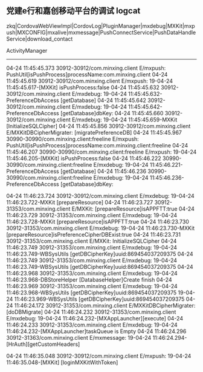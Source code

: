 ## 党建e行和嘉创移动平台的调试 logcat ##

zkq|CordovaWebViewImpl|CordovLog|PluginManager|mxdebug|MXKit|mxpush|MXCONFIG|mxalive|mxmessage|PushConnectService|PushDataHandleService|download_contact

ActivityManager



---------------------

04-24 11:45:45.373 30912-30912/com.minxing.client E/mxpush: PushUtil[isPushProcess]processName:com.minxing.client
04-24 11:45:45.619 30912-30912/com.minxing.client E/mxpush: 19-04-24 11:45:45.617-[MXKit] isPushProcess:false
04-24 11:45:45.632 30912-30912/com.minxing.client E/mxdebug: 19-04-24 11:45:45.632-PreferenceDbAccess [getDatabase]
04-24 11:45:45.642 30912-30912/com.minxing.client E/mxdebug: 19-04-24 11:45:45.642-PreferenceDbAccess [getDatabase]dbKey:
04-24 11:45:45.660 30912-30912/com.minxing.client E/mxdebug: 19-04-24 11:45:45.659-MXKit [InitializeSQLCipher]
04-24 11:45:45.856 30912-30912/com.minxing.client E/MXKitDBCipherMigrater: [migratePreferenceDB]
04-24 11:45:45.967 30990-30990/com.minxing.client:freeline E/mxpush: PushUtil[isPushProcess]processName:com.minxing.client:freeline
04-24 11:45:46.207 30990-30990/com.minxing.client:freeline E/mxpush: 19-04-24 11:45:46.205-[MXKit] isPushProcess:false
04-24 11:45:46.222 30990-30990/com.minxing.client:freeline E/mxdebug: 19-04-24 11:45:46.221-PreferenceDbAccess [getDatabase]
04-24 11:45:46.236 30990-30990/com.minxing.client:freeline E/mxdebug: 19-04-24 11:45:46.236-PreferenceDbAccess [getDatabase]dbKey:


04-24 11:46:23.724 30912-30912/com.minxing.client E/mxdebug: 19-04-24 11:46:23.722-MXKit [prepareResource]
04-24 11:46:23.727 30912-31353/com.minxing.client E/MXKit: [prepareResource]isAPPFTT:true
04-24 11:46:23.729 30912-31353/com.minxing.client E/mxdebug: 19-04-24 11:46:23.728-MXKit [prepareResource]isAPPFTT:true
04-24 11:46:23.730 30912-31353/com.minxing.client E/mxdebug: 19-04-24 11:46:23.730-MXKit [prepareResource]isPreferenceCipherDBExist:true
04-24 11:46:23.731 30912-31353/com.minxing.client E/MXKit: InitializeSQLCipher
04-24 11:46:23.749 30912-31353/com.minxing.client E/mxdebug: 19-04-24 11:46:23.749-WBSysUtils [getDBCipherKey]uuid:869454037209375
04-24 11:46:23.749 30912-31353/com.minxing.client E/mxdebug: 19-04-24 11:46:23.749-WBSysUtils [getDBCipherKey]uuid:869454037209375
04-24 11:46:23.968 30912-31353/com.minxing.client E/mxdebug: 19-04-24 11:46:23.968-DBStoreHelper [DatabaseHelper]Create finish
04-24 11:46:23.969 30912-31353/com.minxing.client E/mxdebug: 19-04-24 11:46:23.968-WBSysUtils [getDBCipherKey]uuid:869454037209375
    19-04-24 11:46:23.969-WBSysUtils [getDBCipherKey]uuid:869454037209375
04-24 11:46:24.172 30912-31353/com.minxing.client E/MXKitDBCipherMigrater: [doDBMigrate]
04-24 11:46:24.232 30912-31353/com.minxing.client E/mxdebug: 19-04-24 11:46:24.232-[MXAppLauncher][execute]
04-24 11:46:24.233 30912-31353/com.minxing.client E/mxdebug: 19-04-24 11:46:24.232-[MXAppLauncher]taskQueue is Empty
04-24 11:46:24.296 30912-31363/com.minxing.client E/mxmessage: 19-04-24 11:46:24.294-[HrAuth][getCustomHeaders]



04-24 11:46:35.048 30912-30912/com.minxing.client E/mxpush: 19-04-24 11:46:35.048-[MXKit] [loginMXKitWithToken]



















